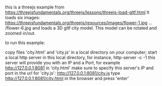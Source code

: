 this is a threejs example from https://threejsfundamentals.org/threejs/lessons/threejs-load-gltf.html 
It loads six images:
https://threejsfundamentals.org/threejs/resources/images/flower-1.jpg ... /flower-6.jpg 
and loads a 3D gltf city model. 
This model can be rotated and zoomed in/out.

to run this example:

copy files 'city.html' and 'city.js' in a local directory on your computer;
start a local http server in this local directory, for instance, http-server -c -1 
this server will provide you with an IP and a Port, for example http://127.0.0.1:8081
in 'city.html' make sure to specify this server's IP and port in the url for 'city.js': http://127.0.0.1:8081/city.js
type http://127.0.0.1:8081/city.html in the browser and press 'enter'
